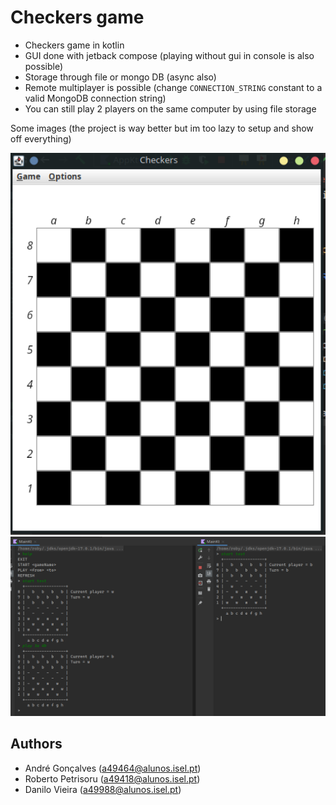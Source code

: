 # Checkers game

- Checkers game in kotlin
- GUI done with jetback compose (playing without gui in console is also possible)
- Storage through file or mongo DB (async also)
- Remote multiplayer is possible (change `CONNECTION_STRING` constant to a valid MongoDB connection string)
- You can still play 2 players on the same computer by using file storage

Some images (the project is way better but im too lazy to setup and show off everything)

<img src="./1.png" width="700" />
<img src="./2.png" width="700" />

## Authors
- André Gonçalves (a49464@alunos.isel.pt)
- Roberto Petrisoru (a49418@alunos.isel.pt)
- Danilo Vieira (a49988@alunos.isel.pt)
